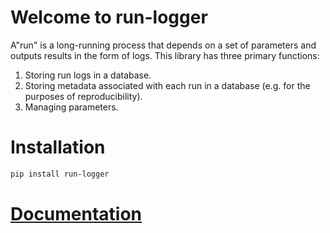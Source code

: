 # Welcome to run-logger

A"run" is a long-running process that depends on a set of parameters and outputs results in the form of logs.
This library has three primary functions:

1. Storing run logs in a database.
2. Storing metadata associated with each run in a database (e.g. for the purposes of reproducibility).
3. Managing parameters.

# Installation

```bash
pip install run-logger
``` 

# [Documentation](https://run-logger.readthedocs.io/en/latest/index.html)